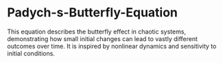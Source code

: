 # Padych-s-Butterfly-Equation
This equation describes the butterfly effect in chaotic systems, demonstrating how small initial changes can lead to vastly different outcomes over time. It is inspired by nonlinear dynamics and sensitivity to initial conditions.
